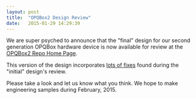 ```yaml
---
layout: post
title:  "OPQBox2 Design Review"
date:   2015-01-29 14:29:39
---
```


We are super psyched to announce that the "final" design for our second generation OPQBox hardware device is now available for review at the [OPQBox2 Repo Home Page](http://openpowerquality.github.io/opqbox2).

This version of the design incorporates [lots of fixes](https://github.com/openpowerquality/opqbox2/issues?q=is%3Aissue+is%3Aclosed) found during the "initial" design's review.

Please take a look and let us know what you think.  We hope to make engineering samples during February, 2015.
